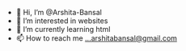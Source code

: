 - 👋 Hi, I’m @Arshita-Bansal
- 👀 I’m interested in websites
- 🌱 I’m currently learning html
- 📫 How to reach me ...arshitabansal@gmail.com

<!---
Arshita-Bansal/Arshita-Bansal is a ✨ special ✨ repository because its `README.md` (this file) appears on your GitHub profile.
You can click the Preview link to take a look at your changes.
--->
